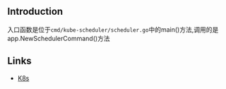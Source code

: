 ## Introduction







入口函数是位于`cmd/kube-scheduler/scheduler.go`中的main()方法,调用的是app.NewSchedulerCommand()方法












## Links

- [K8s](/docs/CS/Container/k8s/K8s.md)
